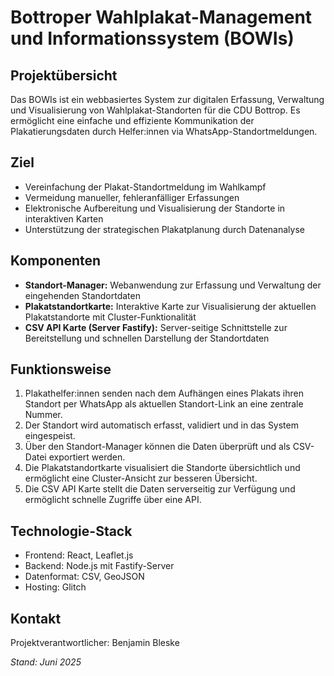 # Bottroper Wahlplakat-Management und Informationssystem (BOWIs)

## Projektübersicht
Das BOWIs ist ein webbasiertes System zur digitalen Erfassung, Verwaltung und Visualisierung von Wahlplakat-Standorten für die CDU Bottrop. Es ermöglicht eine einfache und effiziente Kommunikation der Plakatierungsdaten durch Helfer:innen via WhatsApp-Standortmeldungen.

## Ziel
- Vereinfachung der Plakat-Standortmeldung im Wahlkampf
- Vermeidung manueller, fehleranfälliger Erfassungen
- Elektronische Aufbereitung und Visualisierung der Standorte in interaktiven Karten
- Unterstützung der strategischen Plakatplanung durch Datenanalyse

## Komponenten
- **Standort-Manager:** Webanwendung zur Erfassung und Verwaltung der eingehenden Standortdaten
- **Plakatstandortkarte:** Interaktive Karte zur Visualisierung der aktuellen Plakatstandorte mit Cluster-Funktionalität
- **CSV API Karte (Server Fastify):** Server-seitige Schnittstelle zur Bereitstellung und schnellen Darstellung der Standortdaten

## Funktionsweise
1. Plakathelfer:innen senden nach dem Aufhängen eines Plakats ihren Standort per WhatsApp als aktuellen Standort-Link an eine zentrale Nummer.
2. Der Standort wird automatisch erfasst, validiert und in das System eingespeist.
3. Über den Standort-Manager können die Daten überprüft und als CSV-Datei exportiert werden.
4. Die Plakatstandortkarte visualisiert die Standorte übersichtlich und ermöglicht eine Cluster-Ansicht zur besseren Übersicht.
5. Die CSV API Karte stellt die Daten serverseitig zur Verfügung und ermöglicht schnelle Zugriffe über eine API.

## Technologie-Stack
- Frontend: React, Leaflet.js
- Backend: Node.js mit Fastify-Server
- Datenformat: CSV, GeoJSON
- Hosting: Glitch


## Kontakt
Projektverantwortlicher: Benjamin Bleske  


*Stand: Juni 2025*
